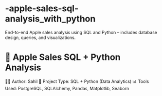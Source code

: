 # -apple-sales-sql-analysis_with_python
End-to-end Apple sales analysis using SQL and Python – includes database design, queries, and visualizations.
# 🍎 Apple Sales SQL + Python Analysis

👨‍💻 Author: Sahil
📅 Project Type: SQL + Python (Data Analytics)
📊 Tools Used: PostgreSQL, SQLAlchemy, Pandas, Matplotlib, Seaborn

